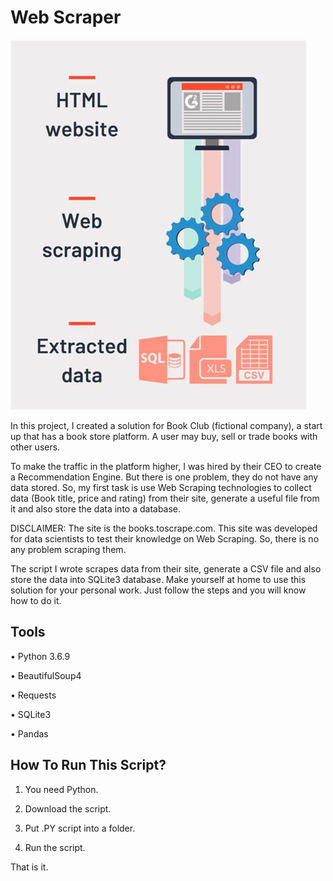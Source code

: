# Web Scraper
![Image](web-scraping.jpeg)

In this project, I created a solution for Book Club (fictional company), a start up that has a book store platform. A user may buy, sell or trade books with other users.

To make the traffic in the platform higher, I was hired by their CEO to create a Recommendation Engine. But there is one problem, they do not have any data stored. So, my first task is use Web Scraping technologies to collect data (Book title, price and rating) from their site, generate a useful file from it and also store the data into a database.

DISCLAIMER: The site is the books.toscrape.com. This site was developed for data scientists to test their knowledge on Web Scraping. So, there is no any problem scraping them.

The script I wrote scrapes data from their site, generate a CSV file and also store the data into SQLite3 database. Make yourself at home to use this solution for your personal work. Just follow the steps and you will know how to do it.

## Tools

• Python 3.6.9

• BeautifulSoup4

• Requests

• SQLite3

• Pandas

## How To Run This Script?

1. You need Python.

2. Download the script.

3. Put .PY script into a folder.

4. Run the script.

That is it.
